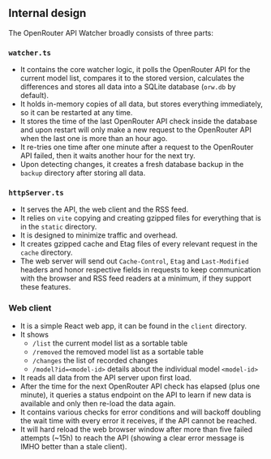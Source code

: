 ## Internal design

The OpenRouter API Watcher broadly consists of three parts:

### `watcher.ts`

- It contains the core watcher logic, it polls the OpenRouter API for the current model list, compares it to the stored version, calculates the differences and stores all data into a SQLite database (`orw.db` by default).
- It holds in-memory copies of all data, but stores everything immediately, so it can be restarted at any time.
- It stores the time of the last OpenRouter API check inside the database and upon restart will only make a new request to the OpenRouter API when the last one is more than an hour ago.
- It re-tries one time after one minute after a request to the OpenRouter API failed, then it waits another hour for the next try.
- Upon detecting changes, it creates a fresh database backup in the `backup` directory after storing all data.

### `httpServer.ts`

- It serves the API, the web client and the RSS feed.
- It relies on `vite` copying and creating gzipped files for everything that is in the `static` directory.
- It is designed to minimize traffic and overhead.
- It creates gzipped cache and Etag files of every relevant request in the `cache` directory.
- The web server will send out `Cache-Control`, `Etag` and `Last-Modified` headers and honor respective fields in requests to keep communication with the browser and RSS feed readers at a minimum, if they support these features.

### Web client

- It is a simple React web app, it can be found in the `client` directory.
- It shows
  - `/list` the current model list as a sortable table
  - `/removed` the removed model list as a sortable table
  - `/changes` the list of recorded changes
  - `/model?id=<model-id>` details about the individual model `<model-id>`
- It reads all data from the API server upon first load.
- After the time for the next OpenRouter API check has elapsed (plus one minute), it queries a status endpoint on the API to learn if new data is available and only then re-load the data again.
- It contains various checks for error conditions and will backoff doubling the wait time with every error it receives, if the API cannot be reached.
- It will hard reload the web browser window after more than five failed attempts (~15h) to reach the API (showing a clear error message is IMHO better than a stale client).
